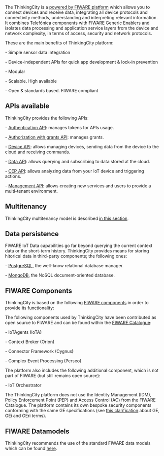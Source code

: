 The ThinkingCity is a [powered by FIWARE platform](http://marketplace.fiware.org/pages/solutions/c5940dbbdfbcf694f6cdf6ec)
which allows you to connect devices and receive data, integrating all device protocols
and connectivity methods, understanding and interpreting relevant information.
It combines Telefónica components with FIWARE Generic Enablers and isolates data
processing and application service layers from the device and network complexity,
in terms of access, security and network protocols.

These are the main benefits of ThinkingCity platform:

\- Simple sensor data integration

\- Device-independent APIs for quick app development \& lock-in prevention

\- Modular

\- Scalable. High available

\- Open \& standards based. FIWARE compliant

## APIs available

ThinkingCity provides the following APIs:

\- [Authentication API](authentication_api.md): manages tokens for APIs usage.

\- [Authorization with grants API](authorization_api.md): manages grants.

\- [Device API](device_api.md): allows managing devices, sending data from the device to the cloud and receiving commands.

\- [Data API](data_api.md): allows querying and subscribing to data stored at the cloud.

\- [CEP API](cep_api.md): allows analyzing data from your IoT device and triggering actions.

\- [Management API](management_api.md): allows creating new services and users to provide a multi-tenant environment.

## Multitenancy

ThinkingCity multitenancy model is described [in this section](multitenancy.md).

## Data persistence

FIWARE IoT Data capabilities go far beyond querying the current context data or the short-term history. ThinkingCity provides means for storing hitorical data in third-party components; the following ones:

\- [PostgreSQL](http://www.postgresql.org/), the well-know relational database manager.

\- [MongoDB](https://www.mongodb.org/), the NoSQL document-oriented database.

## FIWARE Components

ThinkingCity is based on the following [FIWARE components](walkthrough.md) in order to provide its functionality:

The following components used by ThinkingCity have been contributed as open source to FIWARE and can be found within the [FIWARE Catalogue](https://github.com/Fiware/catalogue/):

\- IoTAgents (IoTA)

\- Context Broker (Orion)

\- Connector Framework (Cygnus)

\- Complex Event Processing (Perseo)

The platform also includes the following additional component, which is not part of FIWARE (but still remains open source):

\- IoT Orchestrator

The ThinkingCity platform does not use the Identity Management (IDM), Policy Enforcement Point (PEP) and
Access Control (AC) from the FIWARE Catalogue. The platform contains its own bespoke security components conforming
with the same GE specifications (see [this clarification](https://ask.fiware.org/question/1/what-is-a-fiware-ge-and-a-gei/) about GE, GEi and GEri terms).

## FIWARE Datamodels

ThinkingCity recommends the use of the standard
FIWARE data models which can be found [here](https://github.com/smart-data-models).

